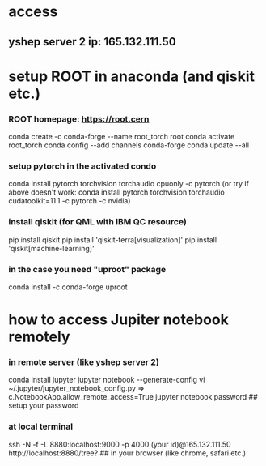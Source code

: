 # access
## yshep server 2 ip: 165.132.111.50

# setup ROOT in anaconda (and qiskit etc.)
### ROOT homepage: https://root.cern 
conda create -c conda-forge --name root_torch root
conda activate root_torch
conda config --add channels conda-forge
conda update --all

### setup pytorch in the activated condo
conda install pytorch torchvision torchaudio cpuonly -c pytorch
(or try if above doesn't work: conda install pytorch torchvision torchaudio cudatoolkit=11.1 -c pytorch -c nvidia)

### install qiskit (for QML with IBM QC resource)
pip install qiskit
pip install 'qiskit-terra[visualization]'
pip install 'qiskit[machine-learning]'

### in the case you need "uproot" package
conda install -c conda-forge uproot

# how to access Jupiter notebook remotely
### in remote server (like yshep server 2)
conda install jupyter
jupyter notebook --generate-config
vi ~/.jupyter/jupyter_notebook_config.py => c.NotebookApp.allow_remote_access=True
jupyter notebook password ## setup your password

### at local terminal
ssh -N -f -L 8880:localhost:9000 -p 4000 (your id)@165.132.111.50
http://localhost:8880/tree? ## in your browser (like chrome, safari etc.)

